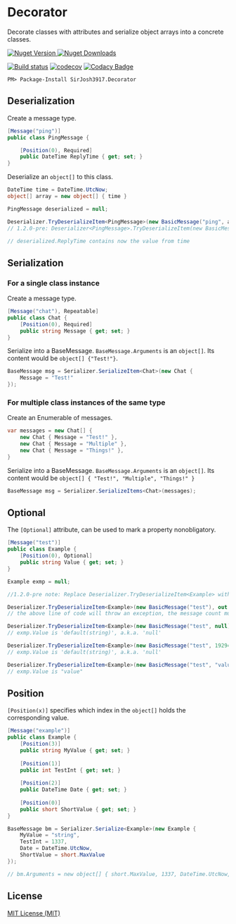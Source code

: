 # Decorator

Decorate classes with attributes and serialize object arrays into a concrete classes.

[![Nuget Version](https://img.shields.io/nuget/v/SirJosh3917.Decorator.svg) ![Nuget Downloads](https://img.shields.io/nuget/dt/SirJosh3917.Decorator.svg)](https://www.nuget.org/packages/SirJosh3917.Decorator/)

[![Build status](https://ci.appveyor.com/api/projects/status/6ooio3rqlsbhs1q2?svg=true)](https://ci.appveyor.com/project/SirJosh3917/decorator) [![codecov](https://codecov.io/gh/SirJosh3917/Decorator/branch/master/graph/badge.svg)](https://codecov.io/gh/SirJosh3917/Decorator) [![Codacy Badge](https://api.codacy.com/project/badge/Grade/43061e7f10a04bfd8dd91f185fc1303a)](https://www.codacy.com/app/SirJosh3917/Decorator?utm_source=github.com&amp;utm_medium=referral&amp;utm_content=SirJosh3917/Decorator&amp;utm_campaign=Badge_Grade)

```
PM> Package-Install SirJosh3917.Decorator
```

## Deserialization

Create a message type.

```cs
[Message("ping")]
public class PingMessage {

    [Position(0), Required]
    public DateTime ReplyTime { get; set; }
}
```

Deserialize an `object[]` to this class.

```cs
DateTime time = DateTime.UtcNow;
object[] array = new object[] { time }

PingMessage deserialized = null;

Deserializer.TryDeserializeItem<PingMessage>(new BasicMessage("ping", array), out deserialized);
// 1.2.0-pre: Deserializer<PingMessage>.TryDeserializeItem(new BasicMessage("ping", array), out deserialized);

// deserialized.ReplyTime contains now the value from time
```

## Serialization

### For a single class instance

Create a message type.
```cs
[Message("chat"), Repeatable]
public class Chat {
    [Position(0), Required]
    public string Message { get; set; }
}
```


Serialize into a BaseMessage. ``BaseMessage.Arguments`` is an ``object[]``. Its content would be ``object[] {"Test!"}``.

```cs
BaseMessage msg = Serializer.SerializeItem<Chat>(new Chat {
    Message = "Test!"
});
```

### For multiple class instances of the same type

Create an Enumerable of messages.
```cs
var messages = new Chat[] {
    new Chat { Message = "Test!" },
    new Chat { Message = "Multiple" },
    new Chat { Message = "Things!" },
}
```

Serialize into a BaseMessage. ``BaseMessage.Arguments`` is an ``object[]``. Its content would be ``object[] { "Test!", "Multiple", "Things!" }``

```cs
BaseMessage msg = Serializer.SerializeItems<Chat>(messages);
```

## Optional

The `[Optional]` attribute, can be used to mark a property nonobligatory.

```cs
[Message("test")]
public class Example {
    [Position(0), Optional]
    public string Value { get; set; }
}

Example exmp = null;

//1.2.0-pre note: Replace Deserializer.TryDeserializeItem<Example> with Deserializer<Example>.TryDeserializeItem

Deserializer.TryDeserializeItem<Example>(new BasicMessage("test"), out exmp);
// the above line of code will throw an exception, the message count must be 1

Deserializer.TryDeserializeItem<Example>(new BasicMessage("test", null), out exmp);
// exmp.Value is 'default(string)', a.k.a. 'null'

Deserializer.TryDeserializeItem<Example>(new BasicMessage("test", 1929495), out exmp);
// exmp.Value is 'default(string)', a.k.a. 'null'

Deserializer.TryDeserializeItem<Example>(new BasicMessage("test", "value"), out exmp);
// exmp.Value is "value"
```

## Position

`[Position(x)]` specifies which index in the `object[]` holds the corresponding value.

```cs
[Message("example")]
public class Example {
    [Position(3)]
    public string MyValue { get; set; }
    
    [Position(1)]
    public int TestInt { get; set; }
    
    [Position(2)]
    public DateTime Date { get; set; }
    
    [Position(0)]
    public short ShortValue { get; set; }
}

BaseMessage bm = Serializer.Serialize<Example>(new Example {
    MyValue = "string",
    TestInt = 1337,
    Date = DateTime.UtcNow,
    ShortValue = short.MaxValue
});

// bm.Arguments = new object[] { short.MaxValue, 1337, DateTime.UtcNow, "string" };
```

## License

[MIT License (MIT)](./LICENSE)
